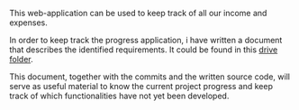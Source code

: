 This web-application can be used to keep track of all our income and expenses.  

In order to keep track the progress application, i have written a document that describes the identified requirements. It could be found in this [drive folder](https://drive.google.com/drive/folders/12_Zdz3TU6wzlznwI5Gtbt9ivdJf7Si1F?usp=sharing).  

This document, together with the commits and the written source code, will serve as useful material to know the current project progress and keep track of which functionalities have not yet been developed.